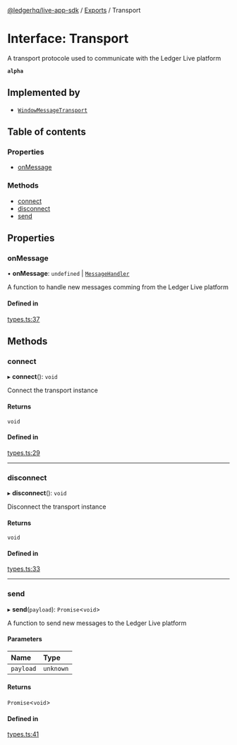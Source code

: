 [@ledgerhq/live-app-sdk](../README.md) / [Exports](../modules.md) / Transport

# Interface: Transport

A transport protocole used to communicate with the Ledger Live platform

**`alpha`**

## Implemented by

- [`WindowMessageTransport`](../classes/WindowMessageTransport.md)

## Table of contents

### Properties

- [onMessage](Transport.md#onmessage)

### Methods

- [connect](Transport.md#connect)
- [disconnect](Transport.md#disconnect)
- [send](Transport.md#send)

## Properties

### onMessage

• **onMessage**: `undefined` \| [`MessageHandler`](../modules.md#messagehandler)

A function to handle new messages comming from the Ledger Live platform

#### Defined in

[types.ts:37](https://github.com/LedgerHQ/live-app-sdk/blob/72b3e13/src/types.ts#L37)

## Methods

### connect

▸ **connect**(): `void`

Connect the transport instance

#### Returns

`void`

#### Defined in

[types.ts:29](https://github.com/LedgerHQ/live-app-sdk/blob/72b3e13/src/types.ts#L29)

___

### disconnect

▸ **disconnect**(): `void`

Disconnect the transport instance

#### Returns

`void`

#### Defined in

[types.ts:33](https://github.com/LedgerHQ/live-app-sdk/blob/72b3e13/src/types.ts#L33)

___

### send

▸ **send**(`payload`): `Promise`<`void`\>

A function to send new messages to the Ledger Live platform

#### Parameters

| Name | Type |
| :------ | :------ |
| `payload` | `unknown` |

#### Returns

`Promise`<`void`\>

#### Defined in

[types.ts:41](https://github.com/LedgerHQ/live-app-sdk/blob/72b3e13/src/types.ts#L41)
